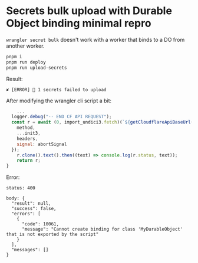 # Secrets bulk upload with Durable Object binding minimal repro

`wrangler secret bulk` doesn't work with a worker that binds to a DO from another worker.

```bash
pnpm i
pnpm run deploy
pnpm run upload-secrets
```

Result:
```
✘ [ERROR] 🚨 1 secrets failed to upload
```

After modifying the wrangler cli script a bit:

```js
	...
  logger.debug("-- END CF API REQUEST");
  const r = await (0, import_undici3.fetch)(`${getCloudflareApiBaseUrl()}${resource}${queryString}`, {
    method,
    ...init3,
    headers,
    signal: abortSignal
  });
	r.clone().text().then((text) => console.log(r.status, text));
	return r;
}
```

Error:

```
status: 400

body: {
  "result": null,
  "success": false,
  "errors": [
    {
      "code": 10061,
      "message": "Cannot create binding for class 'MyDurableObject' that is not exported by the script"
    }
  ],
  "messages": []
}
```
